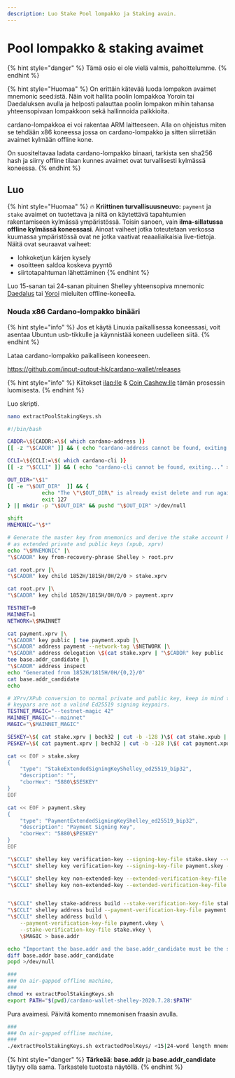 ```yaml
---
description: Luo Stake Pool lompakko ja Staking avain.
---
```


# Pool lompakko & staking avaimet

{% hint style="danger" %}
Tämä osio ei ole vielä valmis, pahoittelumme.
{% endhint %}

{% hint style="Huomaa" %}
On erittäin kätevää luoda lompakon avaimet mnemonic seed:istä. Näin voit hallita poolin lompakkoa Yoroin tai Daedaluksen avulla ja helposti palauttaa poolin lompakon mihin tahansa yhteensopivaan lompakkoon sekä hallinnoida palkkioita.

cardano-lompakkoa ei voi rakentaa ARM laitteeseen. Alla on ohjeistus miten se tehdään x86 koneessa jossa on cardano-lompakko ja sitten siirretään avaimet kylmään offline kone.

On suositeltavaa ladata cardano-lompakko binaari, tarkista sen sha256 hash ja siirry offline tilaan kunnes avaimet ovat turvallisesti kylmässä koneessa.
{% endhint %}

## Luo

{% hint style="Huomaa" %}
🔥 **Kriittinen turvallisuusneuvo:** `payment` ja `stake` avaimet on tuotettava ja niitä on käytettävä tapahtumien rakentamiseen kylmässä ympäristössä. Toisin sanoen, vain **ilma-sillatussa offline kylmässä koneessasi**. Ainoat vaiheet jotka toteutetaan verkossa kuumassa ympäristössä ovat ne jotka vaativat reaaaliaikaisia live-tietoja. Näitä ovat seuraavat vaiheet:

-   lohkoketjun kärjen kysely
-   osoitteen saldoa koskeva pyyntö
-   siirtotapahtuman lähettäminen
    {% endhint %}

Luo 15-sanan tai 24-sanan pituinen Shelley yhteensopiva mnemonic [Daedalus](https://daedaluswallet.io/) tai [Yoroi](https://yoroi-wallet.com) mieluiten offline-koneella.

### Nouda x86 Cardano-lompakko binääri

{% hint style="info" %}
Jos et käytä Linuxia paikallisessa koneessasi, voit asentaa Ubuntun usb-tikkulle ja käynnistää koneen uudelleen siitä.
{% endhint %}

Lataa cardano-lompakko paikalliseen koneeseen.

<https://github.com/input-output-hk/cardano-wallet/releases>

{% hint style="info" %}
Kiitokset [ilap:lle](https://gist.github.com/ilap/3fd57e39520c90f084d25b0ef2b96894) & [Coin Cashew:lle](https://www.coincashew.com/coins/overview-ada/guide-how-to-build-a-haskell-stakepool-node#10-setup-payment-and-stake-keys) tämän prosessin luomisesta.
{% endhint %}

Luo skripti.

```bash
nano extractPoolStakingKeys.sh
```

```bash
#!/bin/bash

CADDR=\${CADDR:=\$( which cardano-address )}
[[ -z "\$CADDR" ]] && ( echo "cardano-address cannot be found, exiting..." >&2 ; exit 127 )

CCLI=\${CCLI:=\$( which cardano-cli )}
[[ -z "\$CCLI" ]] && ( echo "cardano-cli cannot be found, exiting..." >&2 ; exit 127 )

OUT_DIR="\$1"
[[ -e "\$OUT_DIR"  ]] && {
           echo "The \"\$OUT_DIR\" is already exist delete and run again." >&2
           exit 127
} || mkdir -p "\$OUT_DIR" && pushd "\$OUT_DIR" >/dev/null

shift
MNEMONIC="\$*"

# Generate the master key from mnemonics and derive the stake account keys
# as extended private and public keys (xpub, xprv)
echo "\$MNEMONIC" |\
"\$CADDR" key from-recovery-phrase Shelley > root.prv

cat root.prv |\
"\$CADDR" key child 1852H/1815H/0H/2/0 > stake.xprv

cat root.prv |\
"\$CADDR" key child 1852H/1815H/0H/0/0 > payment.xprv

TESTNET=0
MAINNET=1
NETWORK=\$MAINNET

cat payment.xprv |\
"\$CADDR" key public | tee payment.xpub |\
"\$CADDR" address payment --network-tag \$NETWORK |\
"\$CADDR" address delegation \$(cat stake.xprv | "\$CADDR" key public | tee stake.xpub) |\
tee base.addr_candidate |\
"\$CADDR" address inspect
echo "Generated from 1852H/1815H/0H/{0,2}/0"
cat base.addr_candidate
echo

# XPrv/XPub conversion to normal private and public key, keep in mind the
# keypars are not a valind Ed25519 signing keypairs.
TESTNET_MAGIC="--testnet-magic 42"
MAINNET_MAGIC="--mainnet"
MAGIC="\$MAINNET_MAGIC"

SESKEY=\$( cat stake.xprv | bech32 | cut -b -128 )\$( cat stake.xpub | bech32)
PESKEY=\$( cat payment.xprv | bech32 | cut -b -128 )\$( cat payment.xpub | bech32)

cat << EOF > stake.skey
{
    "type": "StakeExtendedSigningKeyShelley_ed25519_bip32",
    "description": "",
    "cborHex": "5880\$SESKEY"
}
EOF

cat << EOF > payment.skey
{
    "type": "PaymentExtendedSigningKeyShelley_ed25519_bip32",
    "description": "Payment Signing Key",
    "cborHex": "5880\$PESKEY"
}
EOF

"\$CCLI" shelley key verification-key --signing-key-file stake.skey --verification-key-file stake.evkey
"\$CCLI" shelley key verification-key --signing-key-file payment.skey --verification-key-file payment.evkey

"\$CCLI" shelley key non-extended-key --extended-verification-key-file payment.evkey --verification-key-file payment.vkey
"\$CCLI" shelley key non-extended-key --extended-verification-key-file stake.evkey --verification-key-file stake.vkey


"\$CCLI" shelley stake-address build --stake-verification-key-file stake.vkey \$MAGIC > stake.addr
"\$CCLI" shelley address build --payment-verification-key-file payment.vkey \$MAGIC > payment.addr
"\$CCLI" shelley address build \
    --payment-verification-key-file payment.vkey \
    --stake-verification-key-file stake.vkey \
    \$MAGIC > base.addr

echo "Important the base.addr and the base.addr_candidate must be the same"
diff base.addr base.addr_candidate
popd >/dev/null
```

```bash
###
### On air-gapped offline machine,
###
chmod +x extractPoolStakingKeys.sh
export PATH="$(pwd)/cardano-wallet-shelley-2020.7.28:$PATH"
```

Pura avaimesi. Päivitä komento mnemonisen fraasin avulla.

```bash
###
### On air-gapped offline machine,
###
./extractPoolStakingKeys.sh extractedPoolKeys/ <15|24-word length mnemonic>
```

{% hint style="danger" %}
**Tärkeää**: **base.addr** ja **base.addr_candidate** täytyy olla sama. Tarkastele tuotosta näytöllä.
{% endhint %}
